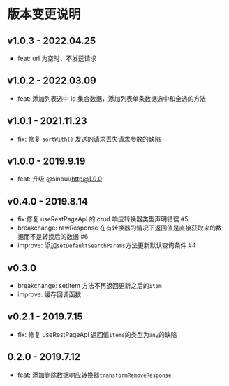 # 版本变更说明

## v1.0.3 - 2022.04.25

- feat: url 为空时，不发送请求

## v1.0.2 - 2022.03.09

- feat: 添加列表选中 id 集合数据，添加列表单条数据选中和全选的方法

## v1.0.1 - 2021.11.23

- fix: 修复 `sortWith()` 发送的请求丢失请求参数的缺陷

## v1.0.0 - 2019.9.19

- feat: 升级 @sinoui/http@1.0.0

## v0.4.0 - 2019.8.14

- fix:修复 useRestPageApi 的 crud 响应转换器类型声明错误 #5
- breakchange: rawResponse 在有转换器的情况下返回值是直接获取来的数据而不是转换后的数据 #6
- improve: 添加`setDefaultSearchParams`方法更新默认查询条件 #4

## v0.3.0

- breakchange: setItem 方法不再返回更新之后的`item`
- improve: 缓存回调函数

## v0.2.1 - 2019.7.15

- fix: 修复 useRestPageApi 返回值`items`的类型为`any`的缺陷

## 0.2.0 - 2019.7.12

- feat: 添加删除数据响应转换器`transformRemoveResponse`
